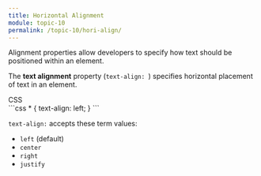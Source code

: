 ```yaml
---
title: Horizontal Alignment
module: topic-10
permalink: /topic-10/hori-align/
---
```


<div class="divider-heading"></div>

Alignment properties allow developers to specify how text should be positioned within an element.

The **text alignment** property (`text-align: `) specifies horizontal placement of text in an element.

<div class="code-heading">
  <span class="css">CSS</span>
</div>
```css
* {
  text-align: left;
}
```

`text-align:` accepts these term values:

- `left` (default)
- `center`
- `right`
- `justify`

<div class="codepen-embed">
  <p data-height="600" data-theme-id="30567" data-slug-hash="JjKExdq" data-default-tab="css,result" data-user="retrog4m3r" data-embed-version="2" data-pen-title="Alignment" class="codepen"></p>
</div>
